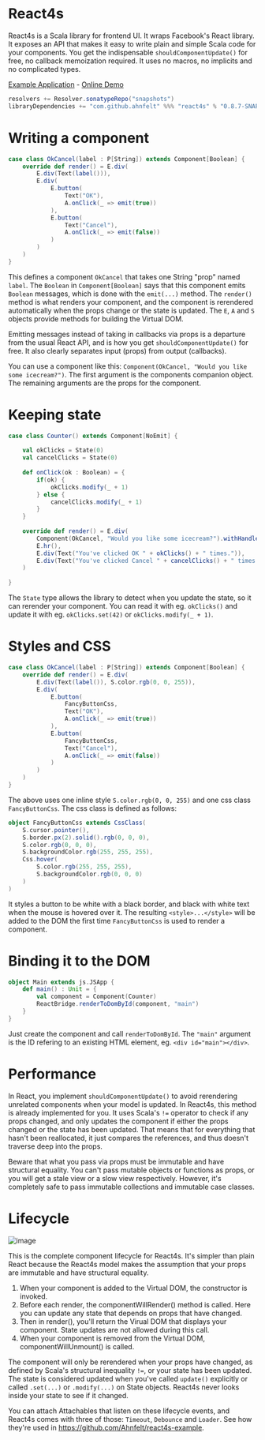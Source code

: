 # React4s
React4s is a Scala library for frontend UI. It wraps Facebook's React library. 
It exposes an API that makes it easy to write plain and simple Scala code for your components. 
You get the indispensable `shouldComponentUpdate()` for free, no callback memoization required.
It uses no macros, no implicits and no complicated types.

[Example Application](https://github.com/Ahnfelt/react4s-example) - [Online Demo](http://ting.ahnfelt.dk/react4s/spotify/)

```sbt
resolvers += Resolver.sonatypeRepo("snapshots")
libraryDependencies += "com.github.ahnfelt" %%% "react4s" % "0.8.7-SNAPSHOT"
```

# Writing a component

```scala
case class OkCancel(label : P[String]) extends Component[Boolean] {
    override def render() = E.div(
        E.div(Text(label())),
        E.div(
            E.button(
                Text("OK"),
                A.onClick(_ => emit(true))
            ),
            E.button(
                Text("Cancel"),
                A.onClick(_ => emit(false))
            )
        )
    )
}
```

This defines a component `OkCancel` that takes one String "prop" named `label`. 
The `Boolean` in `Component[Boolean]` says that this component emits `Boolean` messages, which is done with the `emit(...)` method.
The `render()` method is what renders your component, 
and the component is rerendered automatically when the props change or the state is updated.
The `E`, `A` and `S` objects provide methods for building the Virtual DOM.

Emitting messages instead of taking in callbacks via props is a departure from the usual React API, 
and is how you get `shouldComponentUpdate()` for free.
It also clearly separates input (props) from output (callbacks).

You can use a component like this: `Component(OkCancel, "Would you like some icecream?")`. 
The first argument is the components companion object. 
The remaining arguments are the props for the component.


# Keeping state

```scala
case class Counter() extends Component[NoEmit] {
    
    val okClicks = State(0)
    val cancelClicks = State(0)
    
    def onClick(ok : Boolean) = {
        if(ok) {
            okClicks.modify(_ + 1)
        } else {
            cancelClicks.modify(_ + 1)
        }
    }
    
    override def render() = E.div(
        Component(OkCancel, "Would you like some icecream?").withHandler(onClick),
        E.hr(),
        E.div(Text("You've clicked OK " + okClicks() + " times.")),
        E.div(Text("You've clicked Cancel " + cancelClicks() + " times."))
    )
    
}
```

The `State` type allows the library to detect when you update the state, so it can rerender your component. You can read it with eg. `okClicks()` and update it with eg. `okClicks.set(42)` or `okClicks.modify(_ + 1)`.


# Styles and CSS

```scala
case class OkCancel(label : P[String]) extends Component[Boolean] {
    override def render() = E.div(
        E.div(Text(label()), S.color.rgb(0, 0, 255)),
        E.div(
            E.button(
                FancyButtonCss,
                Text("OK"),
                A.onClick(_ => emit(true))
            ),
            E.button(
                FancyButtonCss,
                Text("Cancel"),
                A.onClick(_ => emit(false))
            )
        )
    )
}
```

The above uses one inline style `S.color.rgb(0, 0, 255)` and one css class `FancyButtonCss`. The css class is defined as follows:

```scala
object FancyButtonCss extends CssClass(
    S.cursor.pointer(),
    S.border.px(2).solid().rgb(0, 0, 0),
    S.color.rgb(0, 0, 0),
    S.backgroundColor.rgb(255, 255, 255),
    Css.hover(
        S.color.rgb(255, 255, 255),
        S.backgroundColor.rgb(0, 0, 0)
    )
)
```

It styles a button to be white with a black border, and black with white text when the mouse is hovered over it. The resulting `<style>...</style>` will be added to the DOM the first time `FancyButtonCss` is used to render a component.


# Binding it to the DOM

```scala
object Main extends js.JSApp {
    def main() : Unit = {
        val component = Component(Counter)
        ReactBridge.renderToDomById(component, "main")
    }
}
```

Just create the component and call `renderToDomById`. The `"main"` argument is the ID refering to an existing HTML element, eg. `<div id="main"></div>`.


# Performance

In React, you implement `shouldComponentUpdate()` to avoid rerendering unrelated components when your model is updated. In React4s, this method is already implemented for you. It uses Scala's `!=` operator to check if any props changed, and only updates the component if either the props changed or the state has been updated. That means that for everything that hasn't been reallocated, it just compares the references, and thus doesn't traverse deep into the props.

Beware that what you pass via props must be immutable and have structural equality. You can't pass mutable objects or functions as props, or you will get a stale view or a slow view respectively. However, it's completely safe to pass immutable collections and immutable case classes.


# Lifecycle

![image](https://cloud.githubusercontent.com/assets/78472/22898855/198ae112-f229-11e6-8784-b854dd679f50.png)

This is the complete component lifecycle for React4s. It's simpler than plain React because the React4s model makes the assumption that your props are immutable and have structural equality.

1. When your component is added to the Virtual DOM, the constructor is invoked.
2. Before each render, the componentWillRender() method is called. Here you can update any state that depends on props that have changed.
3. Then in render(), you'll return the Virual DOM that displays your component. State updates are not allowed during this call.
4. When your component is removed from the Virtual DOM, componentWillUnmount() is called.

The component will only be rerendered when your props have changed, as defined by Scala's structural inequality `!=`, or your state has been updated. The state is considered updated when you've called `update()` explicitly or called `.set(...)` or `.modify(...)` on State objects. React4s never looks inside your state to see if it changed.

You can attach Attachables that listen on these lifecycle events, and React4s comes with three of those: `Timeout`, `Debounce` and `Loader`. See how they're used in https://github.com/Ahnfelt/react4s-example.
